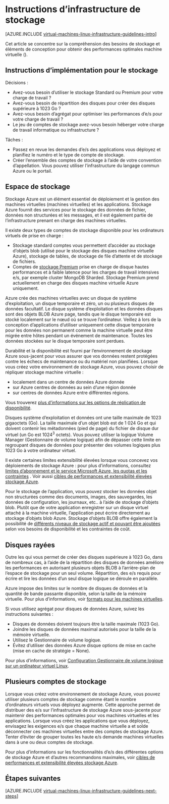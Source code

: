 <properties
    pageTitle="Instructions de Solutions de stockage | Microsoft Azure"
    description="En savoir plus sur les instructions de conception et implémentation clées pour déployer des solutions de stockage dans les services d’infrastructure Azure."
    documentationCenter=""
    services="virtual-machines-linux"
    authors="iainfoulds"
    manager="timlt"
    editor=""
    tags="azure-resource-manager"/>

<tags
    ms.service="virtual-machines-linux"
    ms.workload="infrastructure-services"
    ms.tgt_pltfrm="vm-linux"
    ms.devlang="na"
    ms.topic="article"
    ms.date="09/08/2016"
    ms.author="iainfou"/>

# <a name="storage-infrastructure-guidelines"></a>Instructions d’infrastructure de stockage

[AZURE.INCLUDE [virtual-machines-linux-infrastructure-guidelines-intro](../../includes/virtual-machines-linux-infrastructure-guidelines-intro.md)] 

Cet article se concentre sur la compréhension des besoins de stockage et éléments de conception pour obtenir des performances optimales machine virtuelle ().


## <a name="implementation-guidelines-for-storage"></a>Instructions d’implémentation pour le stockage

Décisions :

- Avez-vous besoin d’utiliser le stockage Standard ou Premium pour votre charge de travail ?
- Avez-vous besoin de répartition des disques pour créer des disques supérieure à 1023 Go ?
- Avez-vous besoin d’agrégat pour optimiser les performances d’e/s pour votre charge de travail ?
- Le jeu de comptes de stockage avez-vous besoin héberger votre charge de travail informatique ou infrastructure ?

Tâches :

- Passez en revue les demandes d’e/s des applications vous déployez et planifiez le numéro et le type de compte de stockage.
- Créer l’ensemble des comptes de stockage à l’aide de votre convention d’appellation. Vous pouvez utiliser l’infrastructure du langage commun Azure ou le portail.


## <a name="storage"></a>Espace de stockage

Stockage Azure est un élément essentiel de déploiement et la gestion des machines virtuelles (machines virtuelles) et les applications. Stockage Azure fournit des services pour le stockage des données de fichier, données non structurées et les messages, et il est également partie de l’infrastructure prenant en charge des machines virtuelles.

Il existe deux types de comptes de stockage disponible pour les ordinateurs virtuels de prise en charge :

- Stockage standard comptes vous permettent d’accéder au stockage d’objets blob (utilisé pour le stockage des disques machine virtuelle Azure), stockage de tables, de stockage de file d’attente et de stockage de fichiers.
- Comptes de [stockage Premium](../storage/storage-premium-storage.md) prise en charge de disque hautes performances et à faible latence pour les charges de travail intensives e/s, par exemple cluster MongoDB Sharded. Stockage Premium prend actuellement en charge des disques machine virtuelle Azure uniquement.

Azure crée des machines virtuelles avec un disque de système d’exploitation, un disque temporaire et zéro, un ou plusieurs disques de données facultatif. Le disque système d’exploitation et les données disques sont des objets BLOB Azure page, tandis que le disque temporaire est stocké localement sur le nœud où se trouve l’ordinateur. Veillez à lors de la conception d’applications d’utiliser uniquement cette disque temporaire pour les données non permanent comme la machine virtuelle peut être migrée entre hôtes pendant un événement de maintenance. Toutes les données stockées sur le disque temporaire sont perdues.

Durabilité et la disponibilité est fourni par l’environnement de stockage Azure sous-jacent pour vous assurer que vos données restent protégées contre les échecs de maintenance ou du matériel non planifiées. Lorsque vous créez votre environnement de stockage Azure, vous pouvez choisir de répliquer stockage machine virtuelle :

- localement dans un centre de données Azure donnée
- sur Azure centres de données au sein d’une région donnée
- sur centres de données Azure entre différentes régions.

Vous trouverez [plus d’informations sur les options de réplication de disponibilité](../storage/storage-introduction.md#replication-for-durability-and-high-availability).

Disques système d’exploitation et données ont une taille maximale de 1023 gigaoctets (Go). La taille maximale d’un objet blob est de 1 024 Go et qui doivent contenir les métadonnées (pied de page) du fichier de disque dur virtuel (un Go est 1024<sup>3</sup> octets). Vous pouvez utiliser la logique Volume Manager (Gestionnaire de volume logique) afin de dépasser cette limite en regroupant disques de données pour présenter des volumes logiques plus 1023 Go à votre ordinateur virtuel.

Il existe certaines limites extensibilité élevées lorsque vous concevez vos déploiements de stockage Azure : pour plus d’informations, consultez [limites d’abonnement et le service Microsoft Azure, les quotas et les contraintes](azure-subscription-service-limits.md#storage-limits) . Voir aussi [cibles de performances et extensibilité élevées stockage Azure](../storage/storage-scalability-targets.md).

Pour le stockage de l’application, vous pouvez stocker les données objet non structurées comme des documents, images, des sauvegardes, les données de configuration, les journaux, etc.. à l’aide de stockage d’objets blob. Plutôt que de votre application enregistrer sur un disque virtuel attaché à la machine virtuelle, l’application peut écrire directement au stockage d’objets blob Azure. Stockage d’objets BLOB offre également la possibilité de [différents niveaux de stockage actif et pouvant être ajoutées](../storage/storage-blob-storage-tiers.md) selon vos besoins de disponibilité et les contraintes de coût.


## <a name="striped-disks"></a>Disques rayées
Outre les qui vous permet de créer des disques supérieure à 1023 Go, dans de nombreux cas, à l’aide de la répartition des disques de données améliore les performances en autorisant plusieurs objets BLOB à l’arrière-plan de l’espace de stockage pour un seul volume. Répartition, des e/s requis pour écrire et lire les données d’un seul disque logique se déroule en parallèle.

Azure impose des limites sur le nombre de disques de données et la quantité de bande passante disponible, selon la taille de la mémoire virtuelle. Pour plus d’informations, voir [formats pour les machines virtuelles](virtual-machines-linux-sizes.md).

Si vous utilisez agrégat pour disques de données Azure, suivez les instructions suivantes :

- Disques de données doivent toujours être la taille maximale (1023 Go).
- Joindre les disques de données maximal autorisés pour la taille de la mémoire virtuelle.
- Utilisez le Gestionnaire de volume logique.
- Évitez d’utiliser des données Azure disque options de mise en cache (mise en cache de stratégie = None).

Pour plus d’informations, voir [Configuration Gestionnaire de volume logique sur un ordinateur virtuel Linux](virtual-machines-linux-configure-lvm.md).


## <a name="multiple-storage-accounts"></a>Plusieurs comptes de stockage

Lorsque vous créez votre environnement de stockage Azure, vous pouvez utiliser plusieurs comptes de stockage comme étant le nombre d’ordinateurs virtuels vous déployez augmente. Cette approche permet de distribuer des e/s sur l’infrastructure de stockage Azure sous-jacente pour maintenir des performances optimales pour vos machines virtuelles et les applications. Lorsque vous créez les applications que vous déployez, envisagez les exigences e/s que chaque machine virtuelle a et solde déconnecter ces machines virtuelles entre des comptes de stockage Azure. Tenter d’éviter de grouper toutes les haute e/s demande machines virtuelles dans à une ou deux comptes de stockage.

Pour plus d’informations sur les fonctionnalités d’e/s des différentes options de stockage Azure et d’autres recommandons maximales, voir [cibles de performances et extensibilité élevées stockage Azure](../storage/storage-scalability-targets.md).


## <a name="next-steps"></a>Étapes suivantes

[AZURE.INCLUDE [virtual-machines-linux-infrastructure-guidelines-next-steps](../../includes/virtual-machines-linux-infrastructure-guidelines-next-steps.md)] 